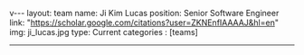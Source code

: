 v---
layout: team
name: Ji Kim Lucas
position: Senior Software Engineer
link: "https://scholar.google.com/citations?user=ZKNEnfIAAAAJ&hl=en"
img: ji_lucas.jpg
type: Current
categories : [teams]

---